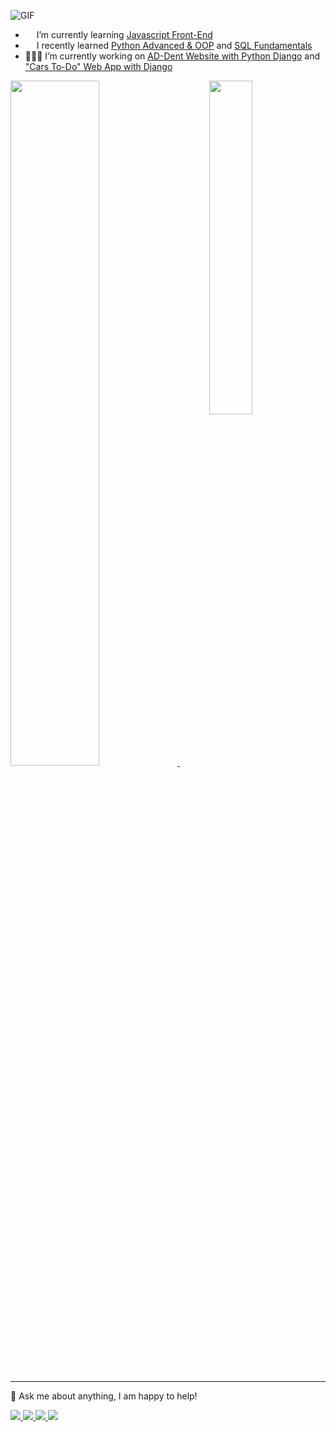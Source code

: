 ![GIF](https://user-images.githubusercontent.com/115580585/216719935-9c1109f2-fcca-4296-9aee-8f968a7af56c.gif)

- <img src="https://cdn-icons-png.flaticon.com/512/5968/5968292.png" width="14"/> I’m currently learning [Javascript Front-End](https://github.com/DianVK/JS-Front-End)
- <img src="https://www.shareicon.net/data/256x256/2016/07/16/634601_python_512x512.png" width="14"/> I recently learned [Python Advanced & OOP](https://github.com/DianVK/SoftUni_Python_Advanced) and [SQL Fundamentals](https://github.com/DianVK/SQL-Fundamentals)
- 👨🏽‍💻 I’m currently working on [AD-Dent Website with Python Django](https://github.com/DianVK/ad-dent-lab) and ["Cars To-Do" Web App with Django](https://github.com/DianVK/cars_to_do)
<p>
  <a href="https://git.io/streak-stats">
    <img width="53%" src="http://github-readme-streak-stats.herokuapp.com?user=dianvk&theme=Javascript-dark&background=000000" />
  </a>
  &nbsp;
  <a href="https://github.com/anuraghazra/github-readme-stats">
    <img width="37%"align="right" src="https://github-readme-stats-sigma-five.vercel.app/api/top-langs/?username=dianvk&langs_count=4&layout=compact&theme=highcontrast" />
  </a>
</p>

---
💬 Ask me about anything, I am happy to help!
<p>
  <a href="https://www.linkedin.com/in/dian-kinanev">
  <img src="https://img.shields.io/badge/linkedin-%230077B5.svg?style=for-the-badge&logo=linkedin&logoColor=white">
  </a>
  <a href="mailto:diankinanev@gmail.com">
  <img src="https://img.shields.io/badge/Gmail-D14836?style=for-the-badge&logo=gmail&logoColor=white">
  </a>
  <a href="https://discordapp.com/users/dianvk#1988">
  <img src="https://img.shields.io/badge/Discord-%235865F2.svg?style=for-the-badge&logo=discord&logoColor=white">
  </a>
  <a href="https://www.facebook.com/dian.velichkovv/">
  <img src="https://img.shields.io/badge/Facebook-%231877F2.svg?style=for-the-badge&logo=Facebook&logoColor=white">
  </a>
</p>
  
